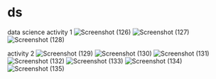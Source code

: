 # ds
data science
activity 1
![Screenshot (126)](https://github.com/user-attachments/assets/09d12ead-5eb8-4c29-924d-483648a7fb1e)
![Screenshot (127)](https://github.com/user-attachments/assets/94f44dd2-9a84-4ffc-9117-28f93161829d)
![Screenshot (128)](https://github.com/user-attachments/assets/79432331-a566-410e-b189-1a1dc2c65403)

activity 2
![Screenshot (129)](https://github.com/user-attachments/assets/d42e5599-9c6b-4fd5-aba7-3af87f55b39f)
![Screenshot (130)](https://github.com/user-attachments/assets/ad1aa805-4676-46d6-a0fa-7803ac6a7278)
![Screenshot (131)](https://github.com/user-attachments/assets/c1ab8252-81aa-45bf-bd10-96da2d4429e2)
![Screenshot (132)](https://github.com/user-attachments/assets/3475bef1-5cb9-42ad-92e9-8663b8aa1e33)
![Screenshot (133)](https://github.com/user-attachments/assets/00419772-f13e-4dd3-8c92-42ffe805c349)
![Screenshot (134)](https://github.com/user-attachments/assets/88c6e051-9a21-4b79-9228-7c0072671108)
![Screenshot (135)](https://github.com/user-attachments/assets/690e12f1-899e-40ce-99b5-4ab5dbc6fc92)
